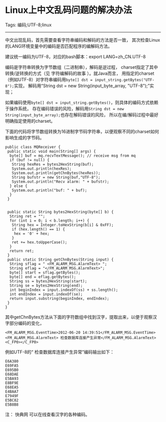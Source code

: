 # Linux上中文乱码问题的解决办法
Tags: 编码;UTF-8;linux

------

中文出现乱码，首先需要查看字符串编码和解码的方法是否一致，
其次检查Linux的LANG环境变量中的编码是否匹配程序的编解码方法。

建议统一编码为UTF-8，对应的bash脚本：export LANG=zh_CN.UTF-8

 
编码是字符串转换为字节数组（二进制串），解码是逆过程，
charset指定了其中转换/逆转换的方式（见 字符编解码的故事 ）。就Java而言，
用指定的charset（例如UTF-8）对字符串编码用`byte[] dst = input_string.getBytes("UTF-8");`实现，
解码用“String dst = new String(input_byte_array, "UTF-8");”实现；

如果编码使用`byte[] dst = input_string.getBytes()`，则具体的编码方式依赖于操作系统，
存在编码错误的风险，解码用`String dst = new String(input_byte_array);`也存在解码错误的风险，
所以在编/解码过程中最好明确指定使用的charset。

下面的代码将字节数组转换为16进制字节码字符串，以便观察不同的charset如何影响生成的字节码。

    public class MQReceiver { 
     public static void main(String[] args) { 
      byte[] buf = mq.recvTextMessage(); // receive msg from mq 
      if (buf != null) { 
       String hexRes = bytes2HexString(buf); 
       System.out.println(hexRes); 
       System.out.println(getChnBytes(hexRes)); 
       String bufstr = new String(buf,"UTF-8"); 
       System.out.println("Recv alarm: " + bufstr); 
      } else { 
       System.out.println("buf: " + buf); 
      } 
     } 

     
     public static String bytes2HexString(byte[] b) { 
      String ret = ""; 
      for (int i = 0; i < b.length; i++) { 
       String hex = Integer.toHexString(b[i] & 0xFF); 
       if (hex.length() == 1) { 
        hex = '0' + hex; 
       } 
       ret += hex.toUpperCase(); 
      } 
      return ret; 
     } 
     public static String getChnBytes(String input) { 
      String sflag = " <FM_ALARM_MSG.AlarmText> "; 
      String eflag = "</FM_ALARM_MSG.AlarmText>"; 
      byte[] start = sflag.getBytes(); 
      byte[] end = eflag.getBytes(); 
      String ss = bytes2HexString(start); 
      String se = bytes2HexString(end); 
      int beginIndex = input.indexOf(ss) + ss.length(); 
      int endIndex = input.indexOf(se); 
      return input.substring(beginIndex, endIndex); 
     } 
    } 

其中getChnBytes方法从下面的字符数组中找到汉字，提取出来，以便于观察汉字部分编码的变化，

    <FM_ALARM_MSG.EventTime>2012-06-20 14:39:51</FM_ALARM_MSG.EventTime> <FM_ALARM_MSG.AlarmText> 检查数据库连接产生异常</FM_ALARM_MSG.AlarmText><C_FP0></C_FP0> 

例如UTF-8的“ 检查数据库连接产生异常”编码输出如下：

    E6A380 
    E69FA5 
    E695B0 
    E68DAE 
    E5BA93 
    E8BF9E 
    E68EA5 
    E4BAA7 
    E7949F 
    E5BC82 
    E5B8B8 

注： 快典网 可以在线查看汉字的各种编码。
